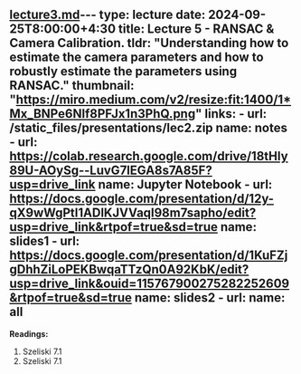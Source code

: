 [lecture3.md](lecture3.md)---
type: lecture
date: 2024-09-25T8:00:00+4:30
title: Lecture 5 - RANSAC & Camera Calibration.
tldr: "Understanding how to estimate the camera parameters and how to robustly estimate the parameters using RANSAC."
thumbnail: "https://miro.medium.com/v2/resize:fit:1400/1*Mx_BNPe6Nlf8PFJx1n3PhQ.png"
links: 
    - url: /static_files/presentations/lec2.zip
      name: notes
    - url: https://colab.research.google.com/drive/18tHly89U-AOySg--LuvG7lEGA8s7A85F?usp=drive_link
      name: Jupyter Notebook
    - url: https://docs.google.com/presentation/d/12y-qX9wWgPtI1ADlKJVVaqI98m7sapho/edit?usp=drive_link&rtpof=true&sd=true
      name: slides1
    - url: https://docs.google.com/presentation/d/1KuFZjgDhhZiLoPEKBwqaTTzQn0A92KbK/edit?usp=drive_link&ouid=115767900275282252609&rtpof=true&sd=true
      name: slides2
    - url: 
      name: all
---
**Readings:**
1. Szeliski 7.1
2. Szeliski 7.1